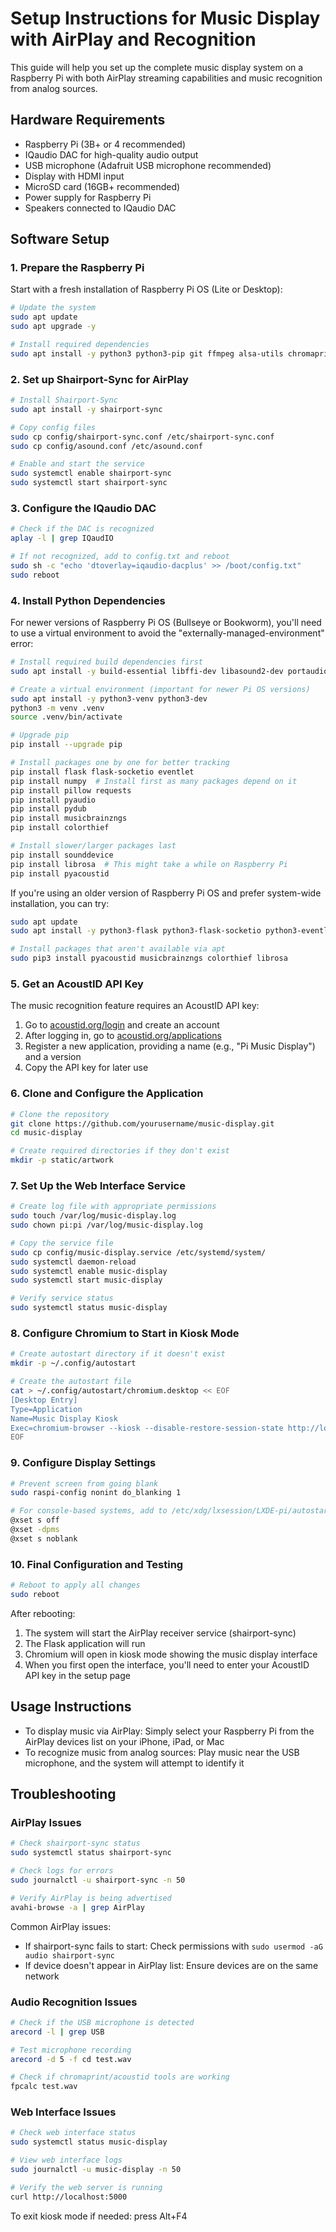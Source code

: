 # Setup Instructions for Music Display with AirPlay and Recognition

This guide will help you set up the complete music display system on a Raspberry Pi with both AirPlay streaming capabilities and music recognition from analog sources.

## Hardware Requirements

- Raspberry Pi (3B+ or 4 recommended)
- IQaudio DAC for high-quality audio output
- USB microphone (Adafruit USB microphone recommended)
- Display with HDMI input
- MicroSD card (16GB+ recommended)
- Power supply for Raspberry Pi
- Speakers connected to IQaudio DAC

## Software Setup

### 1. Prepare the Raspberry Pi

Start with a fresh installation of Raspberry Pi OS (Lite or Desktop):

```bash
# Update the system
sudo apt update
sudo apt upgrade -y

# Install required dependencies
sudo apt install -y python3 python3-pip git ffmpeg alsa-utils chromaprint-tools libchromaprint-dev libffi-dev portaudio19-dev chromium-browser
```

### 2. Set up Shairport-Sync for AirPlay

```bash
# Install Shairport-Sync
sudo apt install -y shairport-sync

# Copy config files
sudo cp config/shairport-sync.conf /etc/shairport-sync.conf
sudo cp config/asound.conf /etc/asound.conf

# Enable and start the service
sudo systemctl enable shairport-sync
sudo systemctl start shairport-sync
```

### 3. Configure the IQaudio DAC

```bash
# Check if the DAC is recognized
aplay -l | grep IQaudIO

# If not recognized, add to config.txt and reboot
sudo sh -c "echo 'dtoverlay=iqaudio-dacplus' >> /boot/config.txt"
sudo reboot
```

### 4. Install Python Dependencies

For newer versions of Raspberry Pi OS (Bullseye or Bookworm), you'll need to use a virtual environment to avoid the "externally-managed-environment" error:

```bash
# Install required build dependencies first
sudo apt install -y build-essential libffi-dev libasound2-dev portaudio19-dev ffmpeg libchromaprint-dev pkg-config libopenblas-dev

# Create a virtual environment (important for newer Pi OS versions)
sudo apt install -y python3-venv python3-dev
python3 -m venv .venv
source .venv/bin/activate

# Upgrade pip
pip install --upgrade pip

# Install packages one by one for better tracking
pip install flask flask-socketio eventlet
pip install numpy  # Install first as many packages depend on it
pip install pillow requests
pip install pyaudio
pip install pydub
pip install musicbrainzngs
pip install colorthief

# Install slower/larger packages last
pip install sounddevice
pip install librosa  # This might take a while on Raspberry Pi
pip install pyacoustid
```

If you're using an older version of Raspberry Pi OS and prefer system-wide installation, you can try:

```bash
sudo apt update
sudo apt install -y python3-flask python3-flask-socketio python3-eventlet python3-pyaudio python3-numpy python3-pydub python3-requests python3-sounddevice python3-pillow

# Install packages that aren't available via apt
sudo pip3 install pyacoustid musicbrainzngs colorthief librosa
```

### 5. Get an AcoustID API Key

The music recognition feature requires an AcoustID API key:

1. Go to [acoustid.org/login](https://acoustid.org/login) and create an account
2. After logging in, go to [acoustid.org/applications](https://acoustid.org/applications)
3. Register a new application, providing a name (e.g., "Pi Music Display") and a version
4. Copy the API key for later use

### 6. Clone and Configure the Application

```bash
# Clone the repository
git clone https://github.com/yourusername/music-display.git
cd music-display

# Create required directories if they don't exist
mkdir -p static/artwork
```

### 7. Set Up the Web Interface Service

```bash
# Create log file with appropriate permissions
sudo touch /var/log/music-display.log
sudo chown pi:pi /var/log/music-display.log

# Copy the service file
sudo cp config/music-display.service /etc/systemd/system/
sudo systemctl daemon-reload
sudo systemctl enable music-display
sudo systemctl start music-display

# Verify service status
sudo systemctl status music-display
```

### 8. Configure Chromium to Start in Kiosk Mode

```bash
# Create autostart directory if it doesn't exist
mkdir -p ~/.config/autostart

# Create the autostart file
cat > ~/.config/autostart/chromium.desktop << EOF
[Desktop Entry]
Type=Application
Name=Music Display Kiosk
Exec=chromium-browser --kiosk --disable-restore-session-state http://localhost:5000
EOF
```

### 9. Configure Display Settings

```bash
# Prevent screen from going blank
sudo raspi-config nonint do_blanking 1

# For console-based systems, add to /etc/xdg/lxsession/LXDE-pi/autostart:
@xset s off
@xset -dpms
@xset s noblank
```

### 10. Final Configuration and Testing

```bash
# Reboot to apply all changes
sudo reboot
```

After rebooting:

1. The system will start the AirPlay receiver service (shairport-sync)
2. The Flask application will run
3. Chromium will open in kiosk mode showing the music display interface
4. When you first open the interface, you'll need to enter your AcoustID API key in the setup page

## Usage Instructions

- To display music via AirPlay: Simply select your Raspberry Pi from the AirPlay devices list on your iPhone, iPad, or Mac
- To recognize music from analog sources: Play music near the USB microphone, and the system will attempt to identify it

## Troubleshooting

### AirPlay Issues

```bash
# Check shairport-sync status
sudo systemctl status shairport-sync

# Check logs for errors
sudo journalctl -u shairport-sync -n 50

# Verify AirPlay is being advertised
avahi-browse -a | grep AirPlay
```

Common AirPlay issues:
- If shairport-sync fails to start: Check permissions with `sudo usermod -aG audio shairport-sync`
- If device doesn't appear in AirPlay list: Ensure devices are on the same network

### Audio Recognition Issues

```bash
# Check if the USB microphone is detected
arecord -l | grep USB

# Test microphone recording
arecord -d 5 -f cd test.wav

# Check if chromaprint/acoustid tools are working
fpcalc test.wav
```

### Web Interface Issues

```bash
# Check web interface status
sudo systemctl status music-display

# View web interface logs
sudo journalctl -u music-display -n 50

# Verify the web server is running
curl http://localhost:5000
```

To exit kiosk mode if needed: press Alt+F4